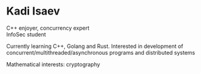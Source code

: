 # Kadi Isaev
C++ enjoyer, concurrency expert \
InfoSec student

Currently learning C++, Golang and Rust. Interested in development of concurrent/multithreaded/asynchronous programs and distributed systems

Mathematical interests: cryptography